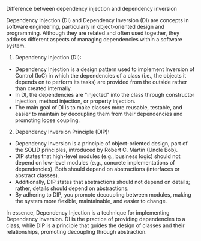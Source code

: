 Difference between dependency injection and dependency inversion  
  
Dependency Injection (DI) and Dependency Inversion (DI) are concepts in software engineering, particularly in object-oriented design and programming. Although they are related and often used together, they address different aspects of managing dependencies within a software system.  
  
1. Dependency Injection (DI):  
- Dependency Injection is a design pattern used to implement Inversion of Control (IoC) in which the dependencies of a class (i.e., the objects it depends on to perform its tasks) are provided from the outside rather than created internally.  
- In DI, the dependencies are "injected" into the class through constructor injection, method injection, or property injection.  
- The main goal of DI is to make classes more reusable, testable, and easier to maintain by decoupling them from their dependencies and promoting loose coupling.  
  
2. Dependency Inversion Principle (DIP):  
- Dependency Inversion is a principle of object-oriented design, part of the SOLID principles, introduced by Robert C. Martin (Uncle Bob).  
- DIP states that high-level modules (e.g., business logic) should not depend on low-level modules (e.g., concrete implementations of dependencies). Both should depend on abstractions (interfaces or abstract classes).  
- Additionally, DIP states that abstractions should not depend on details; rather, details should depend on abstractions.  
- By adhering to DIP, you promote decoupling between modules, making the system more flexible, maintainable, and easier to change.  
  
In essence, Dependency Injection is a technique for implementing Dependency Inversion. DI is the practice of providing dependencies to a class, while DIP is a principle that guides the design of classes and their relationships, promoting decoupling through abstraction.